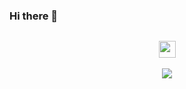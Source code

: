 ###  Hi there 👋
![]()
<p align="center">
  <img src="https://user-images.githubusercontent.com/5679180/79618120-0daffb80-80be-11ea-819e-d2b0fa904d07.gif" width="27px">
  <br><br>
  <samp>
    <img align="center" src="https://github-readme-stats.vercel.app/api?username=rt442979559&&show_icons=true&&hide=PRS&&hide=issues" />
  </samp>
<br>
</p>

